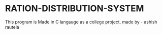 # RATION-DISTRIBUTION-SYSTEM
This program is Made in C langauge as a college project.
made by - ashish rautela
